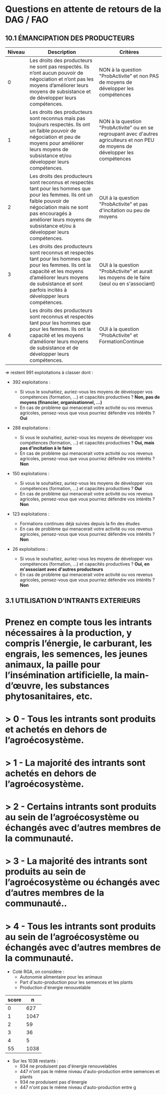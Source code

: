 # Questions en attente de retours de la DAG / FAO

## 10.1 ÉMANCIPATION DES PRODUCTEURS

| Niveau | Description                                                                                                                                                   | Critères           |
|--------|---------------------------------------------------------------------------------------------------------------------------------------------------------------|----------------------------------------------------------|
| 0      | Les droits des producteurs ne sont pas respectés. Ils n’ont aucun pouvoir de négociation et n’ont pas les moyens d’améliorer leurs moyens de subsistance et de développer leurs compétences. | NON à la question "ProbActivite" et non PAS de moyens de développer les compétences                                       |
| 1      | Les droits des producteurs sont reconnus mais pas toujours respectés. Ils ont un faible pouvoir de négociation et peu de moyens pour améliorer leurs moyens de subsistance et/ou développer leurs compétences. | NON à la question "ProbActivite" ou en se regroupant avec d'autres agriculteurs et non PEU de moyens de développer les compétences |
| 2      | Les droits des producteurs sont reconnus et respectés tant pour les hommes que pour les femmes. Ils ont un faible pouvoir de négociation mais ne sont pas encouragés à améliorer leurs moyens de subsistance et/ou à développer leurs compétences. | OUI à la question "ProbActivite" et pas d'incitation ou peu de moyens                                                        |
| 3      | Les droits des producteurs sont reconnus et respectés tant pour les hommes que pour les femmes. Ils ont la capacité et les moyens d’améliorer leurs moyens de subsistance et sont parfois incités à développer leurs compétences. | OUI à la question "ProbActivite" et  aurait les moyens de le faire (seul ou en s'associant)                                |
| 4      | Les droits des producteurs sont reconnus et respectés tant pour les hommes que pour les femmes. Ils ont la capacité et les moyens d’améliorer leurs moyens de subsistance et de développer leurs compétences. | OUI à la question "ProbActivite" et  FormationContinue |

=> restent 991 exploitations à classer dont : 

- 392 exploitations : 
  - Si vous le souhaitiez, auriez-vous les moyens de développer vos compétences (formation, ...) et capacités productives ? **Non, pas de moyens (financier, organisationnel, ...)**
  - En cas de problème qui menacerait votre activité ou vos revenus agricoles, pensez-vous que vous pourriez défendre vos intérêts ? **Oui**

- 288 exploitations : 
  - Si vous le souhaitiez, auriez-vous les moyens de développer vos compétences (formation, ...) et capacités productives ? **Oui, mais pas d'incitation à le faire**
  - En cas de problème qui menacerait votre activité ou vos revenus agricoles, pensez-vous que vous pourriez défendre vos intérêts ? **Non**
  
- 150 exploitations : 
  - Si vous le souhaitiez, auriez-vous les moyens de développer vos compétences (formation, ...) et capacités productives ? **Oui**
  - En cas de problème qui menacerait votre activité ou vos revenus agricoles, pensez-vous que vous pourriez défendre vos intérêts ? **Non**
  
- 123 exploitations : 
  - Formations continues déjà suivies depuis la fin des études
  - En cas de problème qui menacerait votre activité ou vos revenus agricoles, pensez-vous que vous pourriez défendre vos intérêts ? **Non**
    
- 26 exploitations : 
  - Si vous le souhaitiez, auriez-vous les moyens de développer vos compétences (formation, ...) et capacités productives ? **Oui, en m'associant avec d'autres producteurs**
  - En cas de problème qui menacerait votre activité ou vos revenus agricoles, pensez-vous que vous pourriez défendre vos intérêts ? **Non**


## 3.1 UTILISATION D’INTRANTS EXTERIEURS

# Prenez en compte tous les intrants nécessaires à la production, y compris l’énergie, le carburant, les engrais, les semences, les jeunes animaux, la paille pour l’insémination artificielle, la main-d’œuvre, les substances phytosanitaires, etc.
# > 0 - Tous les intrants sont produits et achetés en dehors de l’agroécosystème.
# > 1 - La majorité des intrants sont achetés en dehors de l’agroécosystème.
# > 2 - Certains intrants sont produits au sein de l’agroécosystème ou échangés avec d’autres membres de la communauté.
# > 3 - La majorité des intrants sont produits au sein de l’agroécosystème ou échangés avec d’autres membres de la communauté..
# > 4 - Tous les intrants sont produits au sein de l’agroécosystème ou échangés avec d’autres membres de la communauté.

- Coté RGA, on considère :
  - Autonomie alimentaire pour les animaux
  - Part d'auto-production pour les semences et les plants
  - Production d'énergie renouvelable

| score |   n   |
|-------|-------|
|   0   |  627  |
|   1   | 1047  |
|   2   |   59  |
|   3   |   36  |
|   4   |    5  |
|  55   | 1038  |

- Sur les 1038 restants :
  - 934 ne produisent pas d'énergie renouvelables
  - 447 n'ont pas le même niveau d'auto-production entre semences et plants
  - 934 ne produisent pas d'énergie
  - 447 n'ont pas le même niveau d'auto-production entre g
